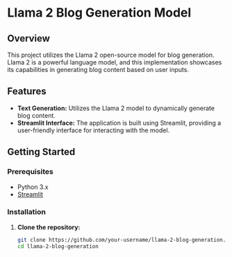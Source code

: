 # Llama 2 Blog Generation Model

## Overview

This project utilizes the Llama 2 open-source model for blog generation. Llama 2 is a powerful language model, and this implementation showcases its capabilities in generating blog content based on user inputs.

## Features

- **Text Generation:** Utilizes the Llama 2 model to dynamically generate blog content.
- **Streamlit Interface:** The application is built using Streamlit, providing a user-friendly interface for interacting with the model.

## Getting Started

### Prerequisites

- Python 3.x
- [Streamlit](https://streamlit.io/)

### Installation

1. **Clone the repository:**

   ```bash
   git clone https://github.com/your-username/llama-2-blog-generation.git
   cd llama-2-blog-generation
